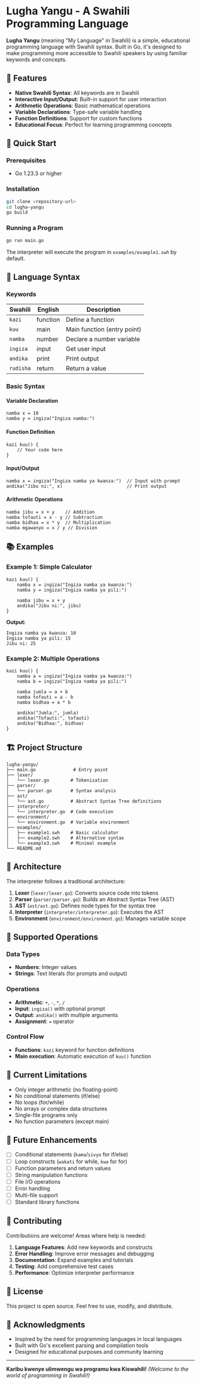 # Lugha Yangu - A Swahili Programming Language

**Lugha Yangu** (meaning "My Language" in Swahili) is a simple, educational programming language with Swahili syntax. Built in Go, it's designed to make programming more accessible to Swahili speakers by using familiar keywords and concepts.

## 🌟 Features

- **Native Swahili Syntax**: All keywords are in Swahili
- **Interactive Input/Output**: Built-in support for user interaction
- **Arithmetic Operations**: Basic mathematical operations
- **Variable Declarations**: Type-safe variable handling
- **Function Definitions**: Support for custom functions
- **Educational Focus**: Perfect for learning programming concepts

## 🚀 Quick Start

### Prerequisites
- Go 1.23.3 or higher

### Installation
```bash
git clone <repository-url>
cd lugha-yangu
go build
```

### Running a Program
```bash
go run main.go
```

The interpreter will execute the program in `examples/example1.swh` by default.

## 📝 Language Syntax

### Keywords
| Swahili | English | Description |
|---------|---------|-------------|
| `kazi` | function | Define a function |
| `kuu` | main | Main function (entry point) |
| `namba` | number | Declare a number variable |
| `ingiza` | input | Get user input |
| `andika` | print | Print output |
| `rudisha` | return | Return a value |

### Basic Syntax

#### Variable Declaration
```swahili
namba x = 10
namba y = ingiza("Ingiza namba:")
```

#### Function Definition
```swahili
kazi kuu() {
    // Your code here
}
```

#### Input/Output
```swahili
namba x = ingiza("Ingiza namba ya kwanza:")  // Input with prompt
andika("Jibu ni:", x)                        // Print output
```

#### Arithmetic Operations
```swahili
namba jibu = x + y    // Addition
namba tofauti = x - y // Subtraction
namba bidhaa = x * y  // Multiplication
namba mgawanyo = x / y // Division
```

## 📚 Examples

### Example 1: Simple Calculator
```swahili
kazi kuu() {
    namba x = ingiza("Ingiza namba ya kwanza:")
    namba y = ingiza("Ingiza namba ya pili:")
    
    namba jibu = x + y
    andika("Jibu ni:", jibu)
}
```

**Output:**
```
Ingiza namba ya kwanza: 10
Ingiza namba ya pili: 15
Jibu ni: 25
```

### Example 2: Multiple Operations
```swahili
kazi kuu() {
    namba a = ingiza("Ingiza namba ya kwanza:")
    namba b = ingiza("Ingiza namba ya pili:")
    
    namba jumla = a + b
    namba tofauti = a - b
    namba bidhaa = a * b
    
    andika("Jumla:", jumla)
    andika("Tofauti:", tofauti)
    andika("Bidhaa:", bidhaa)
}
```

## 🏗️ Project Structure

```
lugha-yangu/
├── main.go              # Entry point
├── lexer/
│   └── lexer.go        # Tokenization
├── parser/
│   └── parser.go       # Syntax analysis
├── ast/
│   └── ast.go          # Abstract Syntax Tree definitions
├── interpreter/
│   └── interpreter.go  # Code execution
├── environment/
│   └── environment.go  # Variable environment
├── examples/
│   ├── example1.swh    # Basic calculator
│   ├── example2.swh    # Alternative syntax
│   └── example3.swh    # Minimal example
└── README.md
```

## 🔧 Architecture

The interpreter follows a traditional architecture:

1. **Lexer** (`lexer/lexer.go`): Converts source code into tokens
2. **Parser** (`parser/parser.go`): Builds an Abstract Syntax Tree (AST)
3. **AST** (`ast/ast.go`): Defines node types for the syntax tree
4. **Interpreter** (`interpreter/interpreter.go`): Executes the AST
5. **Environment** (`environment/environment.go`): Manages variable scope

## 🎯 Supported Operations

### Data Types
- **Numbers**: Integer values
- **Strings**: Text literals (for prompts and output)

### Operations
- **Arithmetic**: `+`, `-`, `*`, `/`
- **Input**: `ingiza()` with optional prompt
- **Output**: `andika()` with multiple arguments
- **Assignment**: `=` operator

### Control Flow
- **Functions**: `kazi` keyword for function definitions
- **Main execution**: Automatic execution of `kuu()` function

## 🚧 Current Limitations

- Only integer arithmetic (no floating-point)
- No conditional statements (if/else)
- No loops (for/while)
- No arrays or complex data structures
- Single-file programs only
- No function parameters (except main)

## 🔮 Future Enhancements

- [ ] Conditional statements (`kama`/`sivyo` for if/else)
- [ ] Loop constructs (`wakati` for while, `kwa` for for)
- [ ] Function parameters and return values
- [ ] String manipulation functions
- [ ] File I/O operations
- [ ] Error handling
- [ ] Multi-file support
- [ ] Standard library functions

## 🤝 Contributing

Contributions are welcome! Areas where help is needed:

1. **Language Features**: Add new keywords and constructs
2. **Error Handling**: Improve error messages and debugging
3. **Documentation**: Expand examples and tutorials
4. **Testing**: Add comprehensive test cases
5. **Performance**: Optimize interpreter performance

## 📄 License

This project is open source. Feel free to use, modify, and distribute.

## 🙏 Acknowledgments

- Inspired by the need for programming languages in local languages
- Built with Go's excellent parsing and compilation tools
- Designed for educational purposes and community learning

---

**Karibu kwenye ulimwengu wa programu kwa Kiswahili!** 
*(Welcome to the world of programming in Swahili!)*